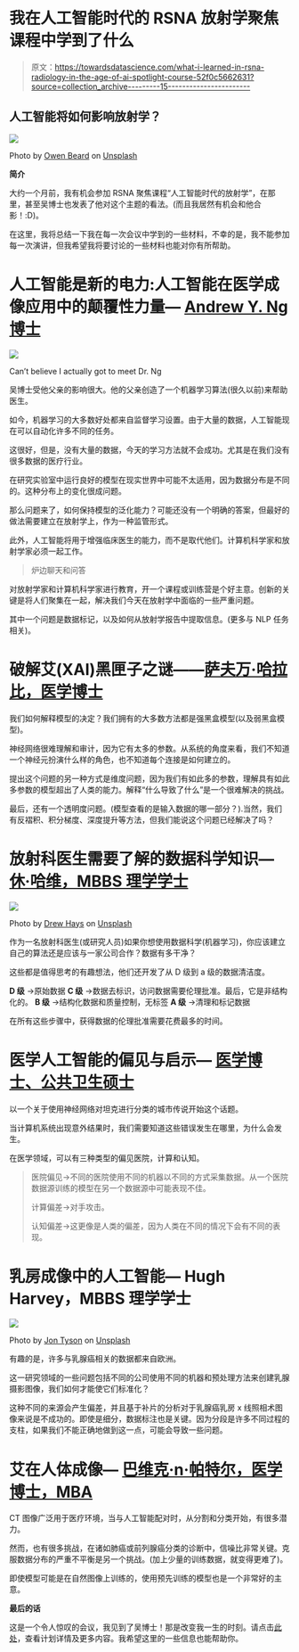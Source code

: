 # 我在人工智能时代的 RSNA 放射学聚焦课程中学到了什么

> 原文：<https://towardsdatascience.com/what-i-learned-in-rsna-radiology-in-the-age-of-ai-spotlight-course-52f0c5662631?source=collection_archive---------15----------------------->

## 人工智能将如何影响放射学？

![](img/341e8643dd49ba91e48f1b6fab79f902.png)

Photo by [Owen Beard](https://unsplash.com/@owenbeard?utm_source=unsplash&utm_medium=referral&utm_content=creditCopyText) on [Unsplash](https://unsplash.com/search/photos/radiology?utm_source=unsplash&utm_medium=referral&utm_content=creditCopyText)

**简介**

大约一个月前，我有机会参加 RSNA 聚焦课程“人工智能时代的放射学”，在那里，甚至吴博士也发表了他对这个主题的看法。(而且我居然有机会和他合影！:D)。

在这里，我将总结一下我在每一次会议中学到的一些材料，不幸的是，我不能参加每一次演讲，但我希望我将要讨论的一些材料也能对你有所帮助。

# **人工智能是新的电力:人工智能在医学成像应用中的颠覆性力量—** [**Andrew Y. Ng 博士**](http://ai.stanford.edu/~ang/originalHomepage.html)

![](img/a4e2e48e79b36e42dc0e3c18a3da9a08.png)

Can’t believe I actually got to meet Dr. Ng

吴博士受他父亲的影响很大。他的父亲创造了一个机器学习算法(很久以前)来帮助医生。

如今，机器学习的大多数好处都来自监督学习设置。由于大量的数据，人工智能现在可以自动化许多不同的任务。

这很好，但是，没有大量的数据，今天的学习方法就不会成功。尤其是在我们没有很多数据的医疗行业。

在研究实验室中运行良好的模型在现实世界中可能不太适用，因为数据分布是不同的。这种分布上的变化很成问题。

那么问题来了，如何保持模型的泛化能力？可能还没有一个明确的答案，但最好的做法需要建立在放射学上，作为一种监管形式。

此外，人工智能将用于增强临床医生的能力，而不是取代他们。计算机科学家和放射学家必须一起工作。

> 炉边聊天和问答

对放射学家和计算机科学家进行教育，开一个课程或训练营是个好主意。创新的关键是将人们聚集在一起，解决我们今天在放射学中面临的一些严重问题。

其中一个问题是数据标记，以及如何从放射学报告中提取信息。(更多与 NLP 任务相关)。

# **破解艾(XAI)黑匣子之谜——**[**萨夫万·哈拉比，医学博士**](https://www.stanfordchildrens.org/en/doctor/default?id=safwan-safar-halabi)

我们如何解释模型的决定？我们拥有的大多数方法都是强黑盒模型(以及弱黑盒模型)。

神经网络很难理解和审计，因为它有太多的参数。从系统的角度来看，我们不知道一个神经元扮演什么样的角色，也不知道每个连接是如何建立的。

提出这个问题的另一种方式是维度问题，因为我们有如此多的参数，理解具有如此多参数的模型超出了人类的能力。解释“什么导致了什么”是一个很难解决的挑战。

最后，还有一个透明度问题。(模型查看的是输入数据的哪一部分？).当然，我们有反褶积、积分梯度、深度提升等方法，但我们能说这个问题已经解决了吗？

# **放射科医生需要了解的数据科学知识—** [**休·哈维，MBBS 理学学士**](https://www.linkedin.com/in/dr-hugh-harvey-58a470112/?originalSubdomain=uk)

![](img/cf62efd5d703261b3e9b95ba589a7c46.png)

Photo by [Drew Hays](https://unsplash.com/@drew_hays?utm_source=unsplash&utm_medium=referral&utm_content=creditCopyText) on [Unsplash](https://unsplash.com/search/photos/data-science-medical?utm_source=unsplash&utm_medium=referral&utm_content=creditCopyText)

作为一名放射科医生(或研究人员)如果你想使用数据科学(机器学习)，你应该建立自己的算法还是应该与一家公司合作？数据有多干净？

这些都是值得思考的有趣想法，他们还开发了从 D 级到 a 级的数据清洁度。

**D 级** →原始数据
**C 级** →数据去标识，访问数据需要伦理批准。最后，它是非结构化的。
**B 级** →结构化数据和质量控制，无标签
**A 级** →清理和标记数据

在所有这些步骤中，获得数据的伦理批准需要花费最多的时间。

# **医学人工智能的偏见与启示—** [**医学博士、公共卫生硕士**](https://www.linkedin.com/in/mattlungrenmd/)

以一个关于使用神经网络对坦克进行分类的城市传说开始这个话题。

当计算机系统出现意外结果时，我们需要知道这些错误发生在哪里，为什么会发生。

在医学领域，可以有三种类型的偏见医院，计算和认知。

> 医院偏见→不同的医院使用不同的机器以不同的方式采集数据。从一个医院数据源训练的模型在另一个数据源中可能表现不佳。
> 
> 计算偏差→对手攻击。
> 
> 认知偏差→这更像是人类的偏差，因为人类在不同的情况下会有不同的表现。

# **乳房成像中的人工智能— Hugh Harvey，MBBS 理学学士**

![](img/bb539993ab46e9bc39cd14a37183fef3.png)

Photo by [Jon Tyson](https://unsplash.com/@jontyson?utm_source=unsplash&utm_medium=referral&utm_content=creditCopyText) on [Unsplash](https://unsplash.com/search/photos/data-cleaning?utm_source=unsplash&utm_medium=referral&utm_content=creditCopyText)

有趣的是，许多与乳腺癌相关的数据都来自欧洲。

这一研究领域的一些问题包括不同的公司使用不同的机器和预处理方法来创建乳腺摄影图像，我们如何才能使它们标准化？

这种不同的来源会产生偏差，并且基于补片的分析对于乳腺癌乳房 x 线照相术图像来说是不成功的。即使是细分，数据标注也是关键。因为分段是许多不同过程的支柱，如果我们不能正确地做到这一点，可能会导致一些问题。

# **艾在人体成像—** [**巴维克·n·帕特尔，医学博士，MBA**](https://profiles.stanford.edu/bhavik-patel)

CT 图像广泛用于医疗环境，当与人工智能配对时，从分割和分类开始，有很多潜力。

然而，也有很多挑战，在诸如肺癌或前列腺癌分类的诊断中，信噪比非常关键。克服数据分布的严重不平衡是另一个挑战。(加上少量的训练数据，就变得更难了)。

即使模型可能是在自然图像上训练的，使用预先训练的模型也是一个非常好的主意。

**最后的话**

这是一个令人惊叹的会议，我见到了吴博士！那是改变我一生的时刻。请点击[此处](https://www.rsna.org/spotlight/ai-san-francisco/Course%20speakers)，查看计划详情及更多内容。我希望这里的一些信息也能帮助你。